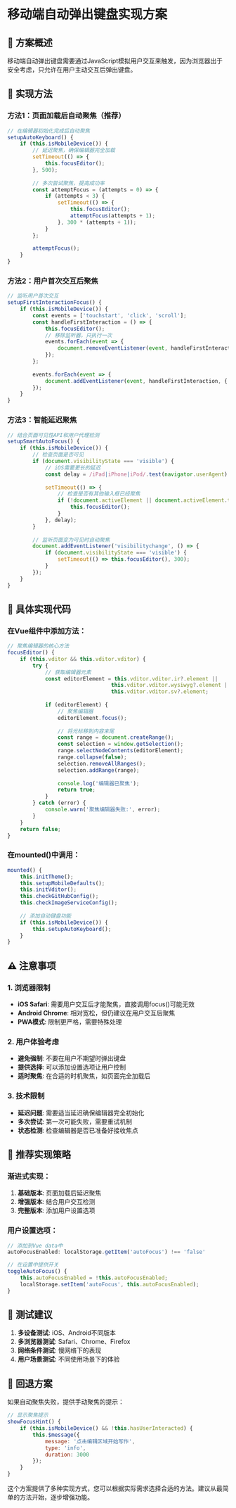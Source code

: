 # 移动端自动弹出键盘实现方案

## 📱 方案概述

移动端自动弹出键盘需要通过JavaScript模拟用户交互来触发，因为浏览器出于安全考虑，只允许在用户主动交互后弹出键盘。

## 🔧 实现方法

### 方法1：页面加载后自动聚焦（推荐）

```javascript
// 在编辑器初始化完成后自动聚焦
setupAutoKeyboard() {
    if (this.isMobileDevice()) {
        // 延迟聚焦，确保编辑器完全加载
        setTimeout(() => {
            this.focusEditor();
        }, 500);
        
        // 多次尝试聚焦，提高成功率
        const attemptFocus = (attempts = 0) => {
            if (attempts < 3) {
                setTimeout(() => {
                    this.focusEditor();
                    attemptFocus(attempts + 1);
                }, 300 * (attempts + 1));
            }
        };
        
        attemptFocus();
    }
}
```

### 方法2：用户首次交互后聚焦

```javascript
// 监听用户首次交互
setupFirstInteractionFocus() {
    if (this.isMobileDevice()) {
        const events = ['touchstart', 'click', 'scroll'];
        const handleFirstInteraction = () => {
            this.focusEditor();
            // 移除监听器，只执行一次
            events.forEach(event => {
                document.removeEventListener(event, handleFirstInteraction);
            });
        };
        
        events.forEach(event => {
            document.addEventListener(event, handleFirstInteraction, { once: true });
        });
    }
}
```

### 方法3：智能延迟聚焦

```javascript
// 结合页面可见性API和用户代理检测
setupSmartAutoFocus() {
    if (this.isMobileDevice()) {
        // 检查页面是否可见
        if (document.visibilityState === 'visible') {
            // iOS需要更长的延迟
            const delay = /iPad|iPhone|iPod/.test(navigator.userAgent) ? 1000 : 500;
            
            setTimeout(() => {
                // 检查是否有其他输入框已经聚焦
                if (!document.activeElement || document.activeElement.tagName !== 'INPUT') {
                    this.focusEditor();
                }
            }, delay);
        }
        
        // 监听页面变为可见时自动聚焦
        document.addEventListener('visibilitychange', () => {
            if (document.visibilityState === 'visible') {
                setTimeout(() => this.focusEditor(), 300);
            }
        });
    }
}
```

## 🎯 具体实现代码

### 在Vue组件中添加方法：

```javascript
// 聚焦编辑器的核心方法
focusEditor() {
    if (this.vditor && this.vditor.vditor) {
        try {
            // 获取编辑器元素
            const editorElement = this.vditor.vditor.ir?.element || 
                                 this.vditor.vditor.wysiwyg?.element || 
                                 this.vditor.vditor.sv?.element;
            
            if (editorElement) {
                // 聚焦编辑器
                editorElement.focus();
                
                // 将光标移到内容末尾
                const range = document.createRange();
                const selection = window.getSelection();
                range.selectNodeContents(editorElement);
                range.collapse(false);
                selection.removeAllRanges();
                selection.addRange(range);
                
                console.log('编辑器已聚焦');
                return true;
            }
        } catch (error) {
            console.warn('聚焦编辑器失败:', error);
        }
    }
    return false;
}
```

### 在mounted()中调用：

```javascript
mounted() {
    this.initTheme();
    this.setupMobileDefaults();
    this.initVditor();
    this.checkGitHubConfig();
    this.checkImageServiceConfig();
    
    // 添加自动键盘功能
    if (this.isMobileDevice()) {
        this.setupAutoKeyboard();
    }
}
```

## ⚠️ 注意事项

### 1. 浏览器限制
- **iOS Safari**: 需要用户交互后才能聚焦，直接调用focus()可能无效
- **Android Chrome**: 相对宽松，但仍建议在用户交互后聚焦
- **PWA模式**: 限制更严格，需要特殊处理

### 2. 用户体验考虑
- **避免强制**: 不要在用户不期望时弹出键盘
- **提供选择**: 可以添加设置选项让用户控制
- **适时聚焦**: 在合适的时机聚焦，如页面完全加载后

### 3. 技术限制
- **延迟问题**: 需要适当延迟确保编辑器完全初始化
- **多次尝试**: 第一次可能失败，需要重试机制
- **状态检测**: 检查编辑器是否已准备好接收焦点

## 🚀 推荐实现策略

### 渐进式实现：

1. **基础版本**: 页面加载后延迟聚焦
2. **增强版本**: 结合用户交互检测
3. **完整版本**: 添加用户设置选项

### 用户设置选项：

```javascript
// 添加到Vue data中
autoFocusEnabled: localStorage.getItem('autoFocus') !== 'false'

// 在设置中提供开关
toggleAutoFocus() {
    this.autoFocusEnabled = !this.autoFocusEnabled;
    localStorage.setItem('autoFocus', this.autoFocusEnabled);
}
```

## 📝 测试建议

1. **多设备测试**: iOS、Android不同版本
2. **多浏览器测试**: Safari、Chrome、Firefox
3. **网络条件测试**: 慢网络下的表现
4. **用户场景测试**: 不同使用场景下的体验

## 🔄 回退方案

如果自动聚焦失败，提供手动聚焦的提示：

```javascript
// 显示聚焦提示
showFocusHint() {
    if (this.isMobileDevice() && !this.hasUserInteracted) {
        this.$message({
            message: '点击编辑区域开始写作',
            type: 'info',
            duration: 3000
        });
    }
}
```

这个方案提供了多种实现方式，您可以根据实际需求选择合适的方法。建议从最简单的方法开始，逐步增强功能。
